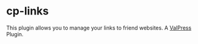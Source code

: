 # cp-links
This plugin allows you to manage your links to friend websites. A [ValPress](https://github.com/wp-kitten/valpress) Plugin.

